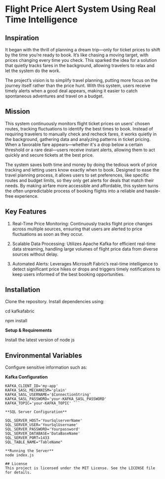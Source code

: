 # Flight Price Alert System Using Real Time Intelligence

## Inspiration

It began with the thrill of planning a dream trip—only for ticket prices to shift by the time you’re ready to book. It’s like chasing a moving target, with prices changing every time you check. This sparked the idea for a solution that quietly tracks fares in the background, allowing travelers to relax and let the system do the work.

The project’s vision is to simplify travel planning, putting more focus on the journey itself rather than the price hunt. With this system, users receive timely alerts when a good deal appears, making it easier to catch spontaneous adventures and travel on a budget.

## Mission

This system continuously monitors flight ticket prices on users' chosen routes, tracking fluctuations to identify the best times to book. Instead of requiring travelers to manually check and recheck fares, it works quietly in the background, gathering data and analyzing patterns in ticket pricing. When a favorable fare appears—whether it's a drop below a certain threshold or a rare deal—users receive instant alerts, allowing them to act quickly and secure tickets at the best price.

The system saves both time and money by doing the tedious work of price tracking and letting users know exactly when to book. Designed to ease the travel planning process, it allows users to set preferences, like specific routes and budget limits, so they only get alerts for deals that match their needs. By making airfare more accessible and affordable, this system turns the often unpredictable process of booking flights into a reliable and hassle-free experience.

## Key Features

1. Real-Time Price Monitoring: Continuously tracks flight price changes across multiple sources, ensuring that users are alerted to price fluctuations as soon as they occur.

2. Scalable Data Processing: Utilizes Apache Kafka for efficient real-time data streaming, handling large volumes of flight price data from diverse sources without delay.

3. Automated Alerts: Leverages Microsoft Fabric’s real-time intelligence to detect significant price hikes or drops and triggers timely notifications to keep users informed of the best booking opportunities.

## Installation

Clone the repository.
Install dependencies using:

cd kafkafabric

npm install

**Setup & Requirements**

Install the latest version of node js

## Environmental Variables

Configure sensitive information such as:

**Kafka Configuration**

```KAFKA_BROKER='your-KAFKA_BROKER'
KAFKA_CLIENT_ID='my-app'
KAFKA_SASL_MECHANISM='plain'
KAFKA_SASL_USERNAME='$ConnectionString'
KAFKA_SASL_PASSWORD='your-KAFKA_SASL_PASSWORD'
KAFKA_TOPIC='your-KAFKA_TOPIC' ```

**SQL Server Configuration**

SQL_SERVER_HOST='YourSqlserverName'
SQL_SERVER_USER='YourSqlUsername'
SQL_SERVER_PASSWORD='Yourpassword'
SQL_SERVER_DATABASE='DataBaseName'
SQL_SERVER_PORT=1433
SQL_TABLE_NAME="TableName"

**Running the Server**
node index.js

## License
This project is licensed under the MIT License. See the LICENSE file for details.
